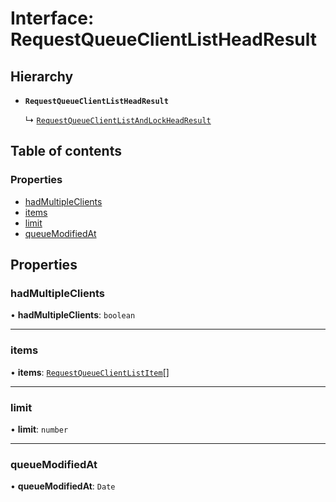# Interface: RequestQueueClientListHeadResult

## Hierarchy

- **`RequestQueueClientListHeadResult`**

  ↳ [`RequestQueueClientListAndLockHeadResult`](RequestQueueClientListAndLockHeadResult.md)

## Table of contents

### Properties

- [hadMultipleClients](RequestQueueClientListHeadResult.md#hadmultipleclients)
- [items](RequestQueueClientListHeadResult.md#items)
- [limit](RequestQueueClientListHeadResult.md#limit)
- [queueModifiedAt](RequestQueueClientListHeadResult.md#queuemodifiedat)

## Properties

### <a id="hadmultipleclients" name="hadmultipleclients"></a> hadMultipleClients

• **hadMultipleClients**: `boolean`

___

### <a id="items" name="items"></a> items

• **items**: [`RequestQueueClientListItem`](RequestQueueClientListItem.md)[]

___

### <a id="limit" name="limit"></a> limit

• **limit**: `number`

___

### <a id="queuemodifiedat" name="queuemodifiedat"></a> queueModifiedAt

• **queueModifiedAt**: `Date`
